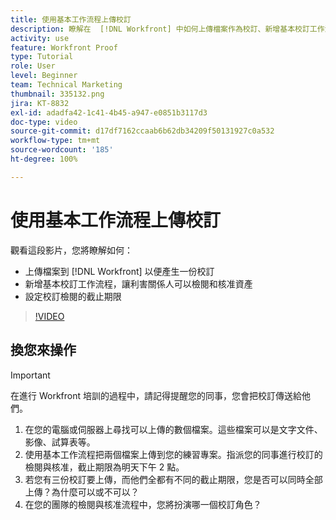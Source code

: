 ```yaml
---
title: 使用基本工作流程上傳校訂
description: 瞭解在  [!DNL Workfront] 中如何上傳檔案作為校訂、新增基本校訂工作流程以便利害關係人進行檢閱與核准，以及設定校訂檢閱的截止期限。
activity: use
feature: Workfront Proof
type: Tutorial
role: User
level: Beginner
team: Technical Marketing
thumbnail: 335132.png
jira: KT-8832
exl-id: adadfa42-1c41-4b45-a947-e0851b3117d3
doc-type: video
source-git-commit: d17df7162ccaab6b62db34209f50131927c0a532
workflow-type: tm+mt
source-wordcount: '185'
ht-degree: 100%

---
```


# 使用基本工作流程上傳校訂

觀看這段影片，您將瞭解如何：

* 上傳檔案到 [!DNL Workfront] 以便產生一份校訂
* 新增基本校訂工作流程，讓利害關係人可以檢閱和核准資產
* 設定校訂檢閱的截止期限

>[!VIDEO](https://video.tv.adobe.com/v/335132/?quality=12&learn=on&enablevpops)

## 換您來操作

>[!IMPORTANT]
>
>在進行 Workfront 培訓的過程中，請記得提醒您的同事，您會把校訂傳送給他們。


1. 在您的電腦或伺服器上尋找可以上傳的數個檔案。這些檔案可以是文字文件、影像、試算表等。
1. 使用基本工作流程把兩個檔案上傳到您的練習專案。指派您的同事進行校訂的檢閱與核准，截止期限為明天下午 2 點。
1. 若您有三份校訂要上傳，而他們全都有不同的截止期限，您是否可以同時全部上傳？為什麼可以或不可以？
1. 在您的團隊的檢閱與核准流程中，您將扮演哪一個校訂角色？

<!--
## Learn more
* Supported proofing file types
* Configure a proof
-->

<!--
## Guides
* Plan a basic workflow worksheet
* Upload proofs in Workfront
-->
